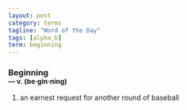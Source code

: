 ```yaml
---
layout: post
category: terms
tagline: "Word of the Day"
tags: [alpha_b]
term: beginning
---
```


<h3>Beginning<br/> <small>&mdash; v. (be<span>&middot;</span>gin<span>&middot;</span>ning)</small></h3>
<p><ol><li>an earnest request for another round of baseball</li>
</ol></p>
